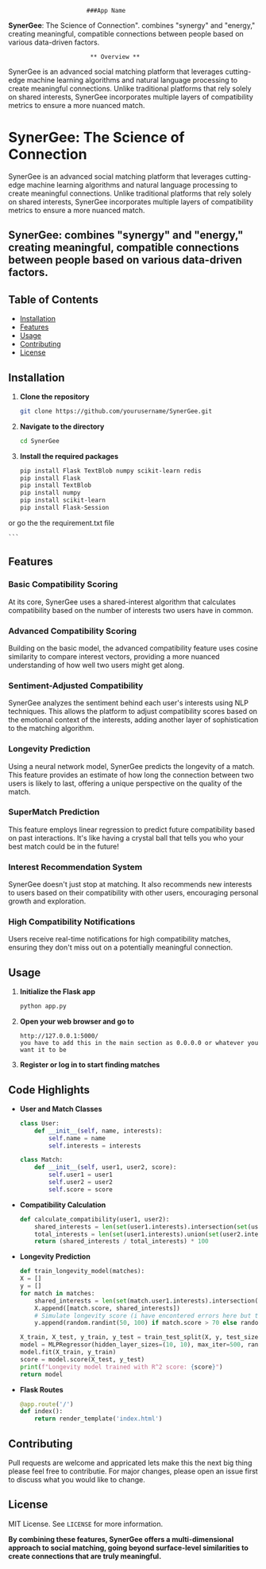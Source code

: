                           ###App Name
**SynerGee**: The Science of Connection".  combines "synergy" and "energy," creating meaningful, compatible connections between people based on various data-driven factors.


                           ** Overview **
SynerGee is an advanced social matching platform that leverages cutting-edge machine learning algorithms and natural language processing to create meaningful connections. Unlike traditional platforms that rely solely on shared interests, SynerGee incorporates multiple layers of compatibility metrics to ensure a more nuanced match.






# SynerGee: The Science of Connection

SynerGee is an advanced social matching platform that leverages cutting-edge machine learning algorithms and natural language processing to create meaningful connections. Unlike traditional platforms that rely solely on shared interests, SynerGee incorporates multiple layers of compatibility metrics to ensure a more nuanced match.

## SynerGee: combines "synergy" and "energy," creating meaningful, compatible connections between people based on various data-driven factors.

## Table of Contents

- [Installation](#installation)
- [Features](#features)
- [Usage](#usage)
- [Contributing](#contributing)
- [License](#license)

## Installation

1. **Clone the repository**

    ```bash
    git clone https://github.com/yourusername/SynerGee.git
    ```

2. **Navigate to the directory**

    ```bash
    cd SynerGee
    ```

3. **Install the required packages**

    ```bash
    pip install Flask TextBlob numpy scikit-learn redis
    pip install Flask
    pip install TextBlob
    pip install numpy
    pip install scikit-learn
    pip install Flask-Session
or go the the requirement.txt file

    ```

## Features



### Basic Compatibility Scoring
At its core, SynerGee uses a shared-interest algorithm that calculates compatibility based on the number of interests two users have in common.

### Advanced Compatibility Scoring
Building on the basic model, the advanced compatibility feature uses cosine similarity to compare interest vectors, providing a more nuanced understanding of how well two users might get along.

### Sentiment-Adjusted Compatibility
SynerGee analyzes the sentiment behind each user's interests using NLP techniques. This allows the platform to adjust compatibility scores based on the emotional context of the interests, adding another layer of sophistication to the matching algorithm.

### Longevity Prediction
Using a neural network model, SynerGee predicts the longevity of a match. This feature provides an estimate of how long the connection between two users is likely to last, offering a unique perspective on the quality of the match.

### SuperMatch Prediction
This feature employs linear regression to predict future compatibility based on past interactions. It's like having a crystal ball that tells you who your best match could be in the future!

### Interest Recommendation System
SynerGee doesn't just stop at matching. It also recommends new interests to users based on their compatibility with other users, encouraging personal growth and exploration.

### High Compatibility Notifications
Users receive real-time notifications for high compatibility matches, ensuring they don't miss out on a potentially meaningful connection.


## Usage

1. **Initialize the Flask app**

    ```bash
    python app.py
    ```

2. **Open your web browser and go to**

    ```
    http://127.0.0.1:5000/
   you have to add this in the main section as 0.0.0.0 or whatever you want it to be
    ```

3. **Register or log in to start finding matches**

## Code Highlights

- **User and Match Classes**

    ```python
    class User:
        def __init__(self, name, interests):
            self.name = name
            self.interests = interests
    ```

    ```python
    class Match:
        def __init__(self, user1, user2, score):
            self.user1 = user1
            self.user2 = user2
            self.score = score
    ```

- **Compatibility Calculation**

    ```python
    def calculate_compatibility(user1, user2):
        shared_interests = len(set(user1.interests).intersection(set(user2.interests)))
        total_interests = len(set(user1.interests).union(set(user2.interests)))
        return (shared_interests / total_interests) * 100
    ```

- **Longevity Prediction**

    ```python
    def train_longevity_model(matches):
    X = []
    y = []
    for match in matches:
        shared_interests = len(set(match.user1.interests).intersection(set(match.user2.interests)))
        X.append([match.score, shared_interests])
        # Simulate longevity score (i have encontered errors here but this should work as expected)
        y.append(random.randint(50, 100) if match.score > 70 else random.randint(0, 50))
    
    X_train, X_test, y_train, y_test = train_test_split(X, y, test_size=0.2, random_state=42)
    model = MLPRegressor(hidden_layer_sizes=(10, 10), max_iter=500, random_state=42)
    model.fit(X_train, y_train)
    score = model.score(X_test, y_test)
    print(f"Longevity model trained with R^2 score: {score}")
    return model
    ```

- **Flask Routes**

    ```python
    @app.route('/')
    def index():
        return render_template('index.html')
    ```

## Contributing

Pull requests are welcome and appricated lets make this the next big thing please feel free to contributie. For major changes, please open an issue first to discuss what you would like to change.

## License

MIT License. See `LICENSE` for more information.

**By combining these features, SynerGee offers a multi-dimensional approach to social matching, going beyond surface-level similarities to create connections that are truly meaningful.**


